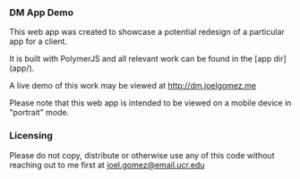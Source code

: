 ### DM App Demo
This web app was created to showcase a potential redesign of a particular app
for a client.

It is built with PolymerJS and all relevant work can be found in the [app dir]
(app/).

A live demo of this work may be viewed at http://dm.joelgomez.me

Please note that this web app is intended to be viewed on a mobile device in 
"portrait" mode.

### Licensing
Please do not copy, distribute or otherwise use any of this code without 
reaching out to me first at joel.gomez@email.ucr.edu
